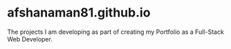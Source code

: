 # afshanaman81.github.io
The projects I am developing as part of creating my Portfolio as a Full-Stack Web Developer. 


